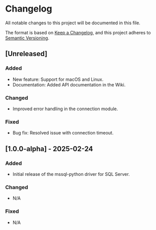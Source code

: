 # Changelog

All notable changes to this project will be documented in this file.

The format is based on [Keep a Changelog](https://keepachangelog.com/en/1.0.0/), and this project adheres to [Semantic Versioning](https://semver.org/spec/v2.0.0.html).

## [Unreleased]

### Added
- New feature: Support for macOS and Linux.
- Documentation: Added API documentation in the Wiki.

### Changed
- Improved error handling in the connection module.

### Fixed
- Bug fix: Resolved issue with connection timeout.

## [1.0.0-alpha] - 2025-02-24

### Added
- Initial release of the mssql-python driver for SQL Server.

### Changed
- N/A

### Fixed
- N/A
